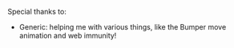 Special thanks to:
- Generic: helping me with various things, like the Bumper move animation and web immunity!
